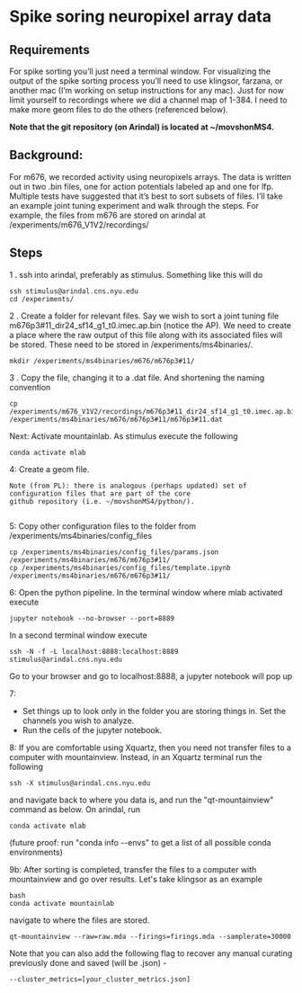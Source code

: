 # Spike soring neuropixel array data

## Requirements

For spike sorting you’ll just need a terminal window. For visualizing the output of the spike
sorting process you’ll need to use klingsor, farzana, or another mac (I’m working on setup
instructions for any mac). Just for now limit yourself to recordings where we did a channel map
of 1-384. I need to make more geom files to do the others (referenced below).

**Note that the git repository (on Arindal) is located at ~/movshonMS4.**

## Background:

For m676, we recorded activity using neuropixels arrays. The data is written out in two .bin files,
one for action potentials labeled ap and one for lfp. Multiple tests have suggested that it’s best
to sort subsets of files. I’ll take an example joint tuning experiment and walk through the steps.
For example, the files from m676 are stored on arindal at /experiments/m676_V1V2/recordings/

## Steps

1 . ssh into arindal, preferably as stimulus. Something like this will do
~~~~
ssh stimulus@arindal.cns.nyu.edu
cd /experiments/
~~~~
2 . Create a folder for relevant files. Say we wish to sort a joint tuning file
m676p3#11_dir24_sf14_g1_t0.imec.ap.bin (notice the AP). We need to create a place
where the raw output of this file along with its associated files will be stored. These need to
be stored in /experiments/ms4binaries/.
~~~~
mkdir /experiments/ms4binaries/m676/m676p3#11/
~~~~
3 . Copy the file, changing it to a .dat file. And shortening the naming convention
~~~~
cp /experiments/m676_V1V2/recordings/m676p3#11_dir24_sf14_g1_t0.imec.ap.bin /experiments/ms4binaries/m676/m676p3#11/m676p3#11.dat
~~~~
Next: Activate mountainlab.
As stimulus execute the following
~~~~
conda activate mlab
~~~~
4: Create a geom file.
~~~!
Note (from PL): there is analogous (perhaps updated) set of configuration files that are part of the core 
github repository (i.e. ~/movshonMS4/python/).
  
~~~~
5: Copy other configuration files to the folder from /experiments/ms4binaries/config_files
~~~~
cp /experiments/ms4binaries/config_files/params.json
/experiments/ms4binaries/m676/m676p3#11/
cp /experiments/ms4binaries/config_files/template.ipynb
/experiments/ms4binaries/m676/m676p3#11/
~~~~
6: Open the python pipeline. In the terminal window where mlab activated execute
~~~~
jupyter notebook --no-browser --port=8889
~~~~
In a second terminal window execute

~~~~
ssh -N -f -L localhost:8888:localhost:8889 stimulus@arindal.cns.nyu.edu
~~~~
Go to your browser and go to localhost:8888, a jupyter notebook will pop up  

7: 
* Set things up to look only in the folder you are storing things in. Set the channels you wish to analyze.
* Run the cells of the jupyter notebook.



8: If you are comfortable using Xquartz, then you need not transfer files to a computer with mountainview.
Instead, in an Xquartz terminal run the following
~~~~
ssh -X stimulus@arindal.cns.nyu.edu
~~~~
and navigate back to where you data is, and run the "qt-mountainview" command as below. On arindal, run
~~~~
conda activate mlab
~~~~
(future proof: run "conda info --envs" to get a list of all possible conda environments)

9b: After sorting is completed, transfer the files to a computer with mountainview and go
over results. Let's take klingsor as an example
~~~~
bash
conda activate mountainlab
~~~~
navigate to where the files are stored.
~~~~
qt-mountainview --raw=raw.mda --firings=firings.mda --samplerate=30000
~~~~
Note that you can also add the following flag to recover any manual curating previously done and saved (will be .json) -
~~~~
--cluster_metrics=[your_cluster_metrics.json]
~~~~

